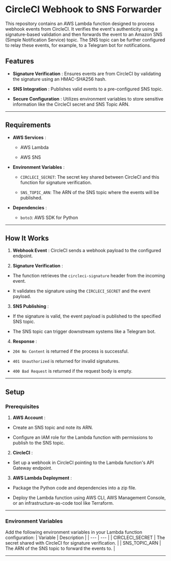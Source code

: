 # CircleCI Webhook to SNS Forwarder 

This repository contains an AWS Lambda function designed to process webhook events from CircleCI. It verifies the event's authenticity using a signature-based validation and then forwards the event to an Amazon SNS (Simple Notification Service) topic. The SNS topic can be further configured to relay these events, for example, to a Telegram bot for notifications.

## Features 
 
- **Signature Verification** : Ensures events are from CircleCI by validating the signature using an HMAC-SHA256 hash.
 
- **SNS Integration** : Publishes valid events to a pre-configured SNS topic.
 
- **Secure Configuration** : Utilizes environment variables to store sensitive information like the CircleCI secret and SNS Topic ARN.


---


## Requirements 
 
- **AWS Services** :
  - AWS Lambda

  - AWS SNS
 
- **Environment Variables** : 
  - `CIRCLECI_SECRET`: The secret key shared between CircleCI and this function for signature verification.
 
  - `SNS_TOPIC_ARN`: The ARN of the SNS topic where the events will be published.
 
- **Dependencies** : 
  - `boto3`: AWS SDK for Python


---


## How It Works 
 
1. **Webhook Event** : CircleCI sends a webhook payload to the configured endpoint.
 
2. **Signature Verification** : 
  - The function retrieves the `circleci-signature` header from the incoming event.
 
  - It validates the signature using the `CIRCLECI_SECRET` and the event payload.
 
3. **SNS Publishing** :
  - If the signature is valid, the event payload is published to the specified SNS topic.

  - The SNS topic can trigger downstream systems like a Telegram bot.
 
4. **Response** : 
  - `204 No Content` is returned if the process is successful.
 
  - `401 Unauthorized` is returned for invalid signatures.
 
  - `400 Bad Request` is returned if the request body is empty.


---


## Setup 

### Prerequisites 
 
1. **AWS Account** :
  - Create an SNS topic and note its ARN.

  - Configure an IAM role for the Lambda function with permissions to publish to the SNS topic.
 
2. **CircleCI** :
  - Set up a webhook in CircleCI pointing to the Lambda function's API Gateway endpoint.
 
3. **AWS Lambda Deployment** :
  - Package the Python code and dependencies into a zip file.

  - Deploy the Lambda function using AWS CLI, AWS Management Console, or an infrastructure-as-code tool like Terraform.


---


### Environment Variables 

Add the following environment variables in your Lambda function configuration:
| Variable | Description | 
| --- | --- | 
| CIRCLECI_SECRET | The secret shared with CircleCI for signature verification. | 
| SNS_TOPIC_ARN | The ARN of the SNS topic to forward the events to. | 


---
